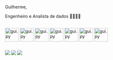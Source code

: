 Guilherme,

Engenheiro e Analista de dados 👨‍🔧🧑‍💻



<div style="display: inline_block"><br>

<img align ="center" alt="gui.py" height ="45" width="45" src="https://cdn.jsdelivr.net/gh/devicons/devicon/icons/python/python-original-wordmark.svg"/>
<img align ="center" alt="gui.py" height ="45" width="45" src="https://cdn.jsdelivr.net/gh/devicons/devicon/icons/pandas/pandas-original-wordmark.svg" />
<img align ="center" alt="gui.py" height ="45" width="45" src="https://cdn.jsdelivr.net/gh/devicons/devicon/icons/mysql/mysql-original-wordmark.svg" />
<img align ="center" alt="gui.py" height ="45" width="45" src="https://cdn.jsdelivr.net/gh/devicons/devicon/icons/postgresql/postgresql-original-wordmark.svg" />
<img align ="center" alt="gui.py" height ="45" width="45" src="https://cdn.jsdelivr.net/gh/devicons/devicon/icons/amazonwebservices/amazonwebservices-original-wordmark.svg" />
<img align ="center" alt="gui.py" height ="45" width="45" src="https://cdn.jsdelivr.net/gh/devicons/devicon/icons/googlecloud/googlecloud-original-wordmark.svg" />
<img align ="center" alt="gui.py" height ="45" width="45" src="https://cdn.jsdelivr.net/gh/devicons/devicon/icons/azure/azure-original-wordmark.svg" />
            
</div>

##


<div> 


<a href = "mailto:guilhermecomercial12@gmail.com"><img src="https://img.shields.io/badge/Gmail-D14836?style=for-the-badge&logo=gmail&logoColor=white" target="_blank"></a>
<a href="https://www.linkedin.com/in/guilherme-custodio-/" target="_blank"><img src="https://img.shields.io/badge/-LinkedIn-%230077B5?style=for-the-badge&logo=linkedin&logoColor=white" target="_blank"></a> 
<a href="https://www.instagram.com/custodioo_g/" target="_blank"><img src="https://img.shields.io/badge/-Instagram-E4405F?style=for-the-badge&logo=instagram&logoColor=white" target="_blank"></a>


</div>
